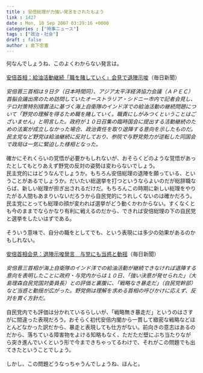 ```yaml
---
title : 安倍総理が力強い発言をされたもよう
link : 1427
date : Mon, 10 Sep 2007 03:29:16 +0000
categories : ["時事ニュース"]
tags : ["政治・社会"]
draft : false
author : 倉下忠憲
---
```


何なんでしょうね、このよくわからない発言は。<BR><BR><A HREF="http://www.mainichi-msn.co.jp/today/news/20070910k0000e010013000c.html" TARGET="_blank">安倍首相：給油活動継続「職を賭していく」会見で退陣示唆</A>（毎日新聞）<BR><BR><I>安倍晋三首相は９日夕（日本時間同）、アジア太平洋経済協力会議（ＡＰＥＣ）首脳会議出席のため訪問していたオーストラリア・シドニー市内で記者会見し、テロ対策特別措置法に基づく海上自衛隊のインド洋での給油活動の継続問題について「野党の理解を得るため職を賭していく。職責にしがみつくということはございません」と明言した。政府が１０日召集の臨時国会に提出する活動継続のための法案が成立しなかった場合、政治責任を取り退陣する意向を示したものだ。民主党など野党は給油継続に反対しており、参院で与野党勢力が逆転した同国会で政局は一気に緊迫した様相となった。</I><BR><BR>確かにそれくらいの覚悟が必要かもしれないが、おそらくどのような覚悟があったとしてもとりあえず野党の反対の姿勢は変わらないでしょう。<BR>民主党的にはどうなんでしょうか。もちろん安倍総理の退陣を願っている、ということがあるでしょうか。だいたい総選挙を打つというならよいのだが総辞職ならば、新しい総理が担ぎ出されるだけだ。もちろんこの時期に新しい総理をやりたがる人間もあまりいないだろうから自民党的にうれしくないのは確かだろう。民主党にとっても総理の顔が変われば選挙がどう動くかわからない。すくなくとも今のままでならかなり有利に戦えるのだから、できれば安倍総理の下の自民党と選挙をしたいはずである。<BR><BR>そういう意味で、自分の職をとしてでも、という表現には多少の効果があるのかもしれない。<BR><BR><A HREF="http://www.mainichi-msn.co.jp/today/news/20070910k0000e010030000c.html" TARGET="_blank">安倍首相会見：退陣示唆発言　与党にも当惑と動揺</A>（毎日新聞）<BR><BR><I>安倍晋三首相が海上自衛隊のインド洋での給油活動が継続できなければ退陣する意向を表明したことに政府・与党内からは１０日、「強い決意が発せられた」（大島理森自民党国対委員長）との評価と裏腹に、「戦略なき暴走だ」（自民党幹部）など当惑と動揺が広がった。野党側は理解を求める首相の呼びかけに応えず、反対を貫く方針だ。</I><BR><BR>自民党内でも評価は分かれているらしいが、「戦略無き暴走だ」というのはさすがに間違った表現だろう。おそらく初代安倍内閣から一貫して緻密な戦略などほとんどなかった訳だから、暴走と表現しても仕方がない。前向きの意志はあるのだから、落ちている障害物をよける知略もなく、ただただ壁にぶち当たりながら突き進んでいくという形で今まできちゃってるわけで、それがこの問題でも出てきたということでしょう。<BR><BR>しかし、この問題どうなっちゃうんでしょうね、ほんと。<BR><BR><br><br>
